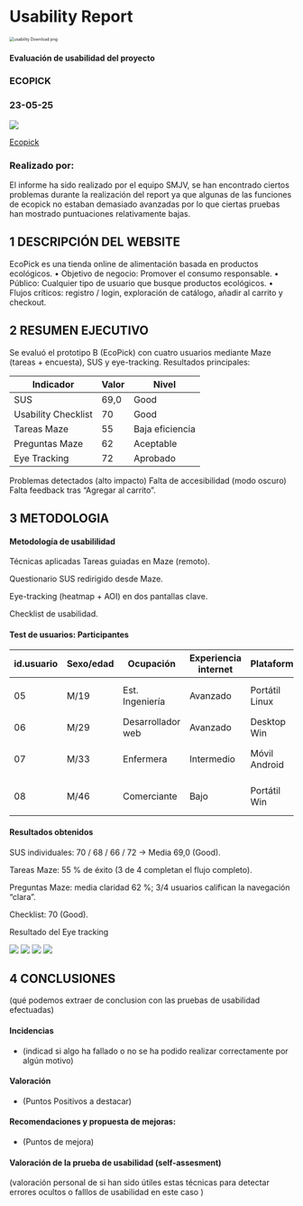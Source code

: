 # Usability Report



<img src="https://encrypted-tbn0.gstatic.com/images?q=tbn:ANd9GcRF017nhV-TFmNER2OM8UbXtdN6xwAKBYrv0i6onNfKu6Yn0BV0RK6aiOroeXl73LSY-B0&usqp=CAU" alt="usability Download png" style="zoom:50%;" />

#### Evaluación de usabilidad del proyecto 

### ECOPICK

### 23-05-25





![](https://github.com/DIU1-SMJV/UX_CaseStudy/blob/master/P4/Logotipo.png)

[Ecopick](https://github.com/VictorNievas/UX_CaseStudy)





### Realizado por:

El informe ha sido realizado por el equipo SMJV, se han encontrado ciertos problemas durante la realización del report ya que algunas de las funciones de ecopick no estaban demasiado avanzadas por lo que ciertas pruebas han mostrado puntuaciones relativamente bajas.











## 1 DESCRIPCIÓN DEL WEBSITE

EcoPick es una tienda online de alimentación basada en productos ecológicos.
• Objetivo de negocio: Promover el consumo responsable.
• Público: Cualquier tipo de usuario que busque productos ecológicos.
• Flujos críticos: registro / login, exploración de catálogo, añadir al carrito y checkout.

 



## 2 RESUMEN EJECUTIVO

Se evaluó el prototipo B (EcoPick) con cuatro usuarios mediante Maze (tareas + encuesta), SUS y eye-tracking.
Resultados principales:

  | Indicador | Valor | Nivel |
  | ---------- | --------- | --------- |
  |     SUS     |    69,0   | Good |
  |     Usability Checklist     |    70   | Good |
  |     Tareas Maze     |    55   | Baja eficiencia  |
  |     Preguntas Maze     |    62   | Aceptable  |
  |     Eye Tracking     |    72   | Aprobado  |

Problemas detectados (alto impacto)
Falta de accesibilidad (modo oscuro)
Falta feedback tras “Agregar al carrito”.


## 3 METODOLOGIA 

#### Metodología de usabililidad

Técnicas aplicadas
Tareas guiadas en Maze (remoto).

Questionario SUS redirigido desde Maze.

Eye-tracking (heatmap + AOI) en dos pantallas clave.

Checklist de usabilidad.
 

#### Test de usuarios: Participantes

  | id.usuario | Sexo/edad | Ocupación | Experiencia internet  | Plataforma | Perfil cubierto | Test | SUS score |
  | ---------- | --------- | --------- | --------------------  | ---------- | --------------- | ---- | --------- |
  |     05     |    M/19   | Est. Ingeniería  |       Avanzado        |    Portátil Linux   | Usuario poco hábil | B | 70,0 |
  |     06     |    M/29   | Desarrollador web  |       Avanzado        |    Desktop Win   | Usuario experto | B | 68,0 |
  |     07     |    M/33   | Enfermera   |       Intermedio         |    Móvil Android   | Usuario poco hábil | B | 66,0 |
  |     08     |    M/46   | Comerciante  |       Bajo         |    Portátil Win   | Usuario poco hábil | B | 72,0 |

#### Resultados obtenidos

SUS individuales: 70 / 68 / 66 / 72 → Media 69,0 (Good).

Tareas Maze: 55 % de éxito (3 de 4 completan el flujo completo).

Preguntas Maze: media claridad 62 %; 3/4 usuarios califican la navegación “clara”.

Checklist: 70 (Good).

Resultado del Eye tracking

![](https://github.com/DIU1-SMJV/UX_CaseStudy/blob/master/P4/HeatMap.png)
![](https://github.com/DIU1-SMJV/UX_CaseStudy/blob/master/P4/HeatMap2.PNG)
![](https://github.com/DIU1-SMJV/UX_CaseStudy/blob/master/P4/%C3%81reas%20de%20Inter%C3%A9s%20(AoI).PNG)
![](https://github.com/DIU1-SMJV/UX_CaseStudy/blob/master/P4/%C3%81reas%20de%20Inter%C3%A9s%20(AoI)%202.PNG)



## 4 CONCLUSIONES 



(qué podemos extraer de conclusion con las pruebas de usabilidad efectuadas)



#### Incidencias

* (indicad si algo ha fallado o no se ha podido realizar correctamente por algún motivo)



#### Valoración 

* (Puntos Positivos a destacar)



#### Recomendaciones y propuesta de mejoras: 

* (Puntos de mejora)







#### Valoración de la prueba de usabilidad (self-assesment)

(valoración personal de si han sido útiles estas técnicas para detectar errores ocultos o falllos de usabilidad en este caso )
